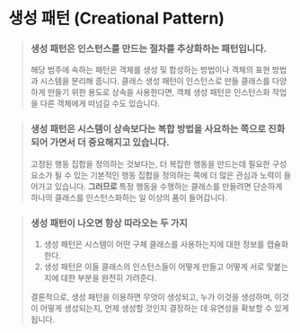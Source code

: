 # 생성 패턴 (Creational Pattern)

> ### 생성 패턴은 인스턴스를 만드는 절차를 추상화하는 패턴입니다.
> 
> 해당 범주에 속하는 패턴은 객체를 생성 및 합성하는 방법이나 객체의 표현 방법과 시스템을 분리해 줍니다. 클래스 생성 패턴이 인스턴스로 만들 클래스를 다양하게 만들기 위한 용도로 상속을 사용한다면, 객체 생성 패턴은 인스턴스화 작업을 다른 객체에게 떠넘길 수도 있습니다.

> ### 생성 패턴은 시스템이 상속보다는 복합 방법을 사요하는 쪽으로 진화되어 가면서 더 중요해지고 있습니다.
> 
> 고정된 행동 집합을 정의하는 것보다는, 더 복잡한 행동을 만드는데 필요한 구성요소가 될 수 있는 기본적인 행동 집합을 정의하는 쪽에 더 많은 관심과 노력이 들어가고 있습니다.
> **그러므로** 특정 행동을 수행하는 클래스를 만들려면 단순하게 하나의 클래스를 인스턴스화하는 일 이상의 품이 들어갑니다.

> ### 생성 패턴이 나오면 항상 따라오는 두 가지
> 1. 생성 패턴은 시스템이 어떤 구체 클래스를 사용하는지에 대한 정보를 캡슐화한다.
> 2. 생성 패턴은 이들 클래스의 인스턴스들이 어떻게 만들고 어떻게 서로 맞붙는지에 대한 부분을 완전히 가려준다.
> 
> 결론적으로, 생성 패턴을 이용하면 무엇이 생성되고, 누가 이것을 생성하며, 이것이 어떻게 생성되는지, 언제 생성할 것인지 결정하는 데 유연성을 확보할 수 있게 됩니다.